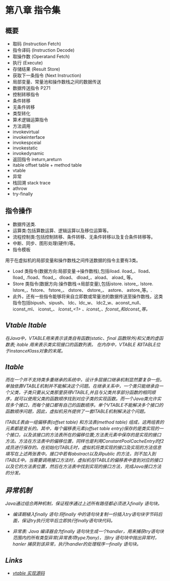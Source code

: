 # 第八章 指令集

## 概要


- 取码 (Instruction Fetch)
- 指令译码 (Instruction Decode)
- 取操作数 (Operatand Fetch)
- 执行 (Execute)
- 存储结果 (Result Store)
- 获取下一条指令 (Next Instruction)
- 局部变量、常量池和操作数栈之间的数据传送
- 数据传送指令 P271
- 控制转移指令
- 条件转移
- 无条件转移
- 类型转化
- 算术逻辑运算指令
- 方法调用
- invokevirtual
- invokeinterface
- invokespceial
- invokestatic
- invokedynamic
- 返回指令 ireturn,areturn
- itable offset table + method table
- vtable
- 异常
- 栈回溯 stack trace
- athrow
- try-finally

## 指令操作

- 数据传送类.
- 运算类:包括算数运算、逻辑运算以及移位运算等。
- 流程控制类:包括控制转移、条件转移、无条件转移以及复合条件转移等。
- 中断、同步、图形处理(硬件)等。
- 指令模板

用于在虚拟机的局部变量和操作数栈之间传送数据的指令主要有3类。

- Load 类指令(数据方向:局部变量→操作数栈),包括iload. iload_<n>、lload、lload_<n> .fload、fload_<n>、dload、 dload_<n>、aload、 aload_<n> 等。
- Store 类指令(数据方向:操作数栈→局部变量),包括istore. istore_<n>. lstore. lstore_<n>、fstore、 fstore_<n>、 dstore、 dstore_<n>、 astore、 astore_<n>等。.
- 此外，还有一些指令能够将来自立即数或常量池的数据传送至操作数栈，这类指令包括bipush、sipush、 ldc、ldc_w、 ldc2_w、aconst_null、iconst_ml、 iconst_<i>、 lconst_<1> 、iconst_<i>、fconst_<f>和dconst_<d>等。

## Vtable Itable

在Java中，VTABLE用来表示该类自有函数(static、final 函数除外)和父类的虚函数表; itable 用来表示类实现接口的函数列表。
在内存中，VTABLE 和ITABLE位于instanceKlass对象的末尾。

## Itable

而在一个并不支持类多重继承的系统中，设计多层接口继承机制显然要复杂一些。 单独依靠VTABLE机制并不能解决这个问题。在继承关系中，一个类只能继承自一个父类，子类只要从父类那里获得VTABLE,并且与父类共享部分函数的相同顺序，就可以使用父类的函数顺序找到对应子类的实现函数。而一个Java类允许实现多个接口，而每个接口都有自己的函数顺序。单个VTABLE不能解决多个接口的函数顺序问题，因此，虚拟机另外提供了一套ITABLE机制解决这个问题。

ITABLE表由一组偏移表(offset table) 和方法表(method table) 组成，这两组表的元素都是变长的。其中，每个偏移表元素(offset table entry)保存的是类实现的一个接口，以及该接口的方法表所在的偏移位置;方法表元素中保存的是实现的接口方法。方法在方法表中的偏移位置，同样也是利用ConstantPoolCacheEntry的f2成员进行保存的。在初始化ITABLE时，虚拟机将类实现的接口及实现的方法信息填写在上述两张表中。接口中若有abstract以及非public 的方法，则不加入到ITABLE中。当需要调用接口方法时，虚拟机在ITABLE的偏移表中查到对应的接口以及它的方法表位置，然后在方法表中找到实现的接口方法，完成Java接口方法的分发。

## 异常机制

Java通过组合两种机制，保证程序通过上述所有路径都必须进入finally 语句块。
- 编译期植入finally 语句:将finally 中的语句块复制一份插入try语句块字节码后面，保证try执行完毕后立即执行finally语句块代码。

- 异常表: Java 编译器会为finally 语句块生成一个handler，用来捕获try语句块范围内的所有类型异常(异常表项type为any)，当try 语句块中抛出异常时，hanler 捕获到该异常，执行handler的处理程序一finally 语句块。


## Links

- [vtable 实现源码](https://zhuanlan.zhihu.com/p/34961967)
